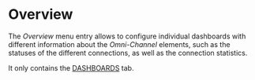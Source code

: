 # Overview

The *Overview* menu entry allows to configure individual dashboards with different information about the *Omni-Channel* elements, such as the statuses of the different connections, as well as the connection statistics.

It only contains the [DASHBOARDS](./01a_Dashboards.md) tab.
